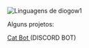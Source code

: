 <img src="https://github-readme-stats.vercel.app/api/top-langs/?username=diogow1&theme=github_dark&langs_count=8&custom_title=Languages&title_color=FFFFFF&text__color=FFFFFF&layout=compact&hide=jupyter%20notebook,portugol&exclude_repo=Portfolio-DS&card_width=320" alt="Linguagens de diogow1" align="left" /><br>



Alguns projetos:

<a href="https://discord.com/api/oauth2/authorize?client_id=1184898511335071845&permissions=689342761024&scope=bot)https://discord.com/api/oauth2/authorize?client_id=1184898511335071845&permissions=689342761024&scope=bot">Cat Bot </a>(DISCORD BOT) 


